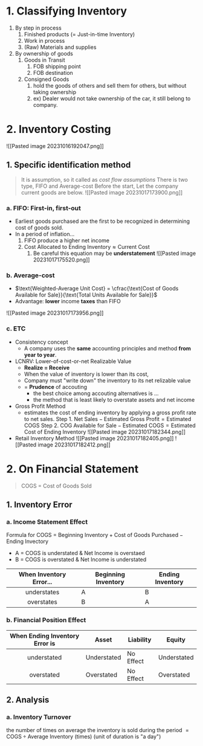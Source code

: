 
# 1. Classifying Inventory

1.  By step in process
	1. Finished products (= Just-in-time Inventory)
	2. Work in process
	3. (Raw) Materials and supplies
2. By ownership of goods 
	1. Goods in Transit
		1. FOB shipping point
		2. FOB destination
	2. Consigned Goods
		1. hold the goods of others and sell them for others, but without taking ownership
		2. ex) Dealer would not take ownership of the car, it still belong to company.

# 2. Inventory Costing

![[Pasted image 20231016192047.png]]

## 1. Specific identification method

> It is assumption, so it called as *cost flow assumptions*
> There is two type, FIFO and Average-cost
> Before the start, Let the company current goods are below. 
> ![[Pasted image 20231017173900.png]]

### a. FIFO: First-in, first-out
- Earliest goods purchased are the first to be recognized in determining cost of goods sold.
- In a period of inflation...
	1. FIFO produce a higher net income
	2. $\text{ Cost Allocated to Ending Inventory} \approx \text{Current Cost}$
		1. Be careful this equation may be **understatement**
	![[Pasted image 20231017175520.png]]

### b. Average-cost
- $\text{Weighted-Average Unit Cost} = \cfrac{\text{Cost of Goods Available for Sale}}{\text{Total Units Available for Sale}}$
- Advantage: **lower** income **taxes** than FIFO

![[Pasted image 20231017173956.png]]


### c. ETC
- Consistency concept
	- A company uses the **same** accounting principles and method **from year to year**.
- LCNRV: Lower-of-cost-or-net Realizable Value 
	- **Realize = Receive**
	- When the value of inventory is lower than its cost,
	- Company must "write down" the inventory to its net relizable value
	- = **Prudence** of accouting
		- the best choice among accouting alternatives is ...
		- the method that is least likely to overstate assets and net income
- Gross Profit Method
	- estimates the cost of ending inventory by applying a gross profit rate to net sales.
		Step 1.  $\text{Net Sales} - \text{Estimated Gross Profit} = \text{Estimated COGS}$
		Step 2. $\text{COG Available for Sale} - \text{Estimated COGS} = \text{Estimated Cost of Ending Inventory}$ ![[Pasted image 20231017182344.png]]
- Retail Inventory Method
	![[Pasted image 20231017182405.png]]
	![[Pasted image 20231017182412.png]]

# 2. On Financial Statement

> COGS = Cost of Goods Sold
## 1. Inventory Error

### a. Income Statement Effect

Formula for COGS = $\text{Beginning Inventory} + \text{Cost of Goods Purchased} - \text{Ending Invectory}$

- A = COGS is understated & Net Income is overstaed
- B = COGS is overstated  & Net Income is understated

| When Inventory Error... | Beginning Inventory | Ending Inventory |
|:-----------------------:|---------------------|------------------|
|       understates       | A                   | B                |
|        overstates        | B                   | A                |

### b. Financial Position Effect

| When Ending Inventory Error is | Asset       | Liability | Equity      |
|:------------------------------:|-------------|-----------|-------------|
|           understated          | Understated | No Effect | Understated |
|           overstated           | Overstated  | No Effect | Overstated  |



## 2. Analysis

### a. Inventory Turnover
the number of times on average the inventory is sold during the period
$= \text{COGS} \div \text{Average Inventory}$ (times)
(unit of duration is "a day")